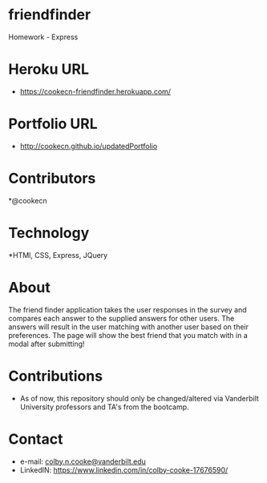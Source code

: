 # friendfinder
Homework - Express 

# Heroku URL
* https://cookecn-friendfinder.herokuapp.com/

# Portfolio URL 
* http://cookecn.github.io/updatedPortfolio

# Contributors
*@cookecn

# Technology
*HTMl, CSS, Express, JQuery

# About
The friend finder application takes the user responses in the survey and compares each answer to the supplied answers for other users. The answers will result in the user matching with another user based on their preferences. The page will show the best friend that you match with in a modal after submitting!


# Contributions
* As of now, this repository should only be changed/altered via Vanderbilt University professors and TA's from the bootcamp.

# Contact
* e-mail: colby.n.cooke@vanderbilt.edu
* LinkedIN: https://www.linkedin.com/in/colby-cooke-17676590/
